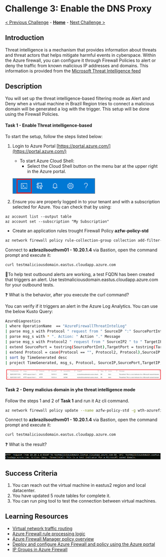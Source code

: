 # Challenge 3: Enable the DNS Proxy

[< Previous Challenge](./00-prereqs.md) - **[Home](../README.md)** - [Next Challenge >](./02-acr.md)

## Introduction

Threat intelligence is a mechanism that provides information about threats and threat actors that helps mitigate harmful events in cyberspace. Within the  Azure firewall, you can configure it through Firewall Policies to alert or deny the traffic from known malicious IP addresses and domains. This information is provided from the [Microsoft Threat Intelligence feed](https://www.microsoft.com/en-us/security/business/operations?rtc=1)


## Description

You will set up the threat intelligence-based filtering mode as Alert and Deny when a virtual machine in Brazil Region tries to connect a malicious domain will be generated a log with the trigger. This setup will be done using the Firewall Policies.

#### Task 1 - Enable Threat intelligence-based

To start the setup, follow the steps listed below:

1. Login to Azure Portal [https://portal.azure.com/](https://portal.azure.com/)
    - To start Azure Cloud Shell:
        - Select the Cloud Shell button on the menu bar at the upper right in the Azure portal. 

    ![Menu](images/hdi-cloud-shell-menu.png)

2. Ensure you are properly logged in to your tenant and with a subscription selected for Azure. You can check that by using:

```azure cli
az account list --output table
az account set --subscription "My Subscription"
```
- Create an application rules trought Firewall Policy  **azfw-policy-std**

```bash
az network firewall policy rule-collection-group collection add-filter-collection -g wth-azurefirewall-rg --policy-name azfw-policy-std --rule-collection-group-name DefaultApplicationRuleCollectionGroup --name rule-allow-site-threat-intell --action Allow --rule-name allow-site-threat-intell --rule-type ApplicationRule --source-addresses "10.20.1.4" --protocols Http=80 --target-fqdns testmaliciousdomain.eastus.cloudapp.azure.com --collection-priority 11100
```

Connect to **azbrazilsouthvm01 - 10.20.1.4** via Bastion, open the command prompt and execute it:

```cmd
curl testmaliciousdomain.eastus.cloudapp.azure.com
```

:notebook_with_decorative_cover:To help test outbound alerts are working, a test FQDN has been created that triggers an alert. Use testmaliciousdomain.eastus.cloudapp.azure.com for your outbound tests.


:question: What is the behavior, after you execute the curl command?

You can verify if it triggers an alert in the Azure Log Analytics. You can use the below Kusto Query:

```bash
AzureDiagnostics
| where OperationName  == "AzureFirewallThreatIntelLog"
| parse msg_s with Protocol " request from " SourceIP ":" SourcePortInt:int " to " TargetIP ":" TargetPortInt:int *
| parse msg_s with * ". Action: " Action "." Message
| parse msg_s with Protocol2 " request from " SourceIP2 " to " TargetIP2 ". Action: " Action2
| extend SourcePort = tostring(SourcePortInt),TargetPort = tostring(TargetPortInt)
| extend Protocol = case(Protocol == "", Protocol2, Protocol),SourceIP = case(SourceIP == "", SourceIP2, SourceIP),TargetIP = case(TargetIP == "", TargetIP2, TargetIP),SourcePort = case(SourcePort == "", "N/A", SourcePort),TargetPort = case(TargetPort == "", "N/A", TargetPort)
| sort by TimeGenerated desc 
| project TimeGenerated, msg_s, Protocol, SourceIP,SourcePort,TargetIP,TargetPort,Action,Message
```

![Azure Log Analytics](images/Firewall-Thread-Intell.PNG)

#### Task 2 - Deny malicius domain in yhe threat intelligence mode

Follow the steps 1 and 2 of **Task 1** and run it Az cli command.

```bash
az network firewall policy update --name azfw-policy-std -g wth-azurefirewall-rg --threat-intel-mode Deny --sku Premium
```
Connect to **azbrazilsouthvm01 - 10.20.1.4** via Bastion, open the command prompt and execute it:

```cmd
curl testmaliciousdomain.eastus.cloudapp.azure.com
```

:question: What is the result?

![Azure Log Analytics](images/Firewall-Thread-Intell-Deny.PNG)

## Success Criteria

1. You can reach out the virtual machine in eastus2 region and local datacenter.
2. You have updated 5 route tables for complete it.
3. You can run ping tool to test the connection between virtual machines.

## Learning Resources

- [Virtual network traffic routing ](https://docs.microsoft.com/en-us/azure/virtual-network/virtual-networks-udr-overview)</br>
- [Azure Firewall rule processing logic ](https://docs.microsoft.com/en-us/azure/firewall-manager/rule-processing)</br>
- [Azure Firewall Manager policy overview ](https://docs.microsoft.com/en-us/azure/firewall-manager/policy-overview)</br>
- [Deploy and configure Azure Firewall and policy using the Azure portal ](https://docs.microsoft.com/en-us/azure/firewall/tutorial-firewall-deploy-portal-policy)</br>
- [IP Groups in Azure Firewall ](https://docs.microsoft.com/bs-latn-ba/azure/firewall/ip-groups)
